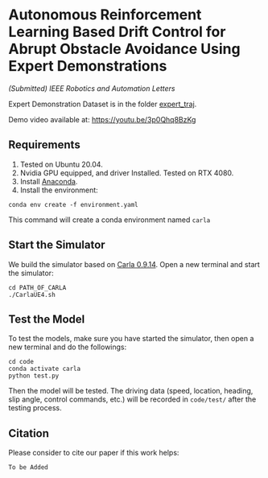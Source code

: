 # Autonomous Reinforcement Learning Based Drift Control for Abrupt Obstacle Avoidance Using Expert Demonstrations
*(Submitted) IEEE Robotics and Automation Letters*

Expert Demonstration Dataset is in the folder [expert_traj](https://github.com/ustcly/DOA/tree/main/expert_traj). 

Demo video available at: https://youtu.be/3p0Qhq8BzKg

## Requirements
1. Tested on Ubuntu 20.04.
2. Nvidia GPU equipped, and driver Installed. Tested on RTX 4080.
3. Install [Anaconda](https://www.anaconda.com/).
4. Install the environment:
```console
conda env create -f environment.yaml
```
This command will create a conda environment named `carla`



## Start the Simulator
We build the simulator based on [Carla 0.9.14](https://carla.readthedocs.io/en/0.9.14/getting_started/). 
Open a new terminal and start the simulator:
```console
cd PATH_OF_CARLA
./CarlaUE4.sh 
```

## Test the Model

To test the models, make sure you have started the simulator, then open a new terminal and do the followings:

```console
cd code
conda activate carla
python test.py
```

Then the model will be tested. The driving data (speed, location, heading, slip angle, control commands, etc.) will be recorded in `code/test/` after the testing process.


## Citation

Please consider to cite our paper if this work helps:
```
To be Added
```
